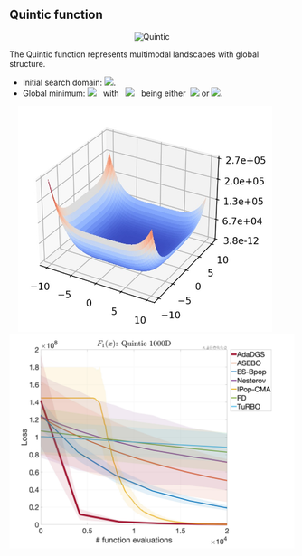 ## Quintic function

<div align="center"> <img src="https://latex.codecogs.com/svg.latex?&space;f(\mathbf{x})=\sum_{i=1}^d|x_i^5-3x_i^4+4x_i^3+2x_i^2-10x_i-4|." title="Quintic"/> </div>

The Quintic function represents multimodal landscapes with global structure.

- Initial search domain: <img src="https://latex.codecogs.com/svg.latex?&space;\mathbf{x}\in[-10,10]^d" title=" "/>.
- Global minimum: <img src="https://latex.codecogs.com/svg.latex?&space;f(\mathbf{x}_{opt})=0" title=" "/> &nbsp; with &nbsp; <img src="https://latex.codecogs.com/svg.latex?&space;x_i" title=" "/> &nbsp; being either &nbsp;<img src="https://latex.codecogs.com/svg.latex?&space;-1" title=" "/> or <img src="https://latex.codecogs.com/svg.latex?&space;2" title=" "/>.

<div align="center"> 
  <img src="image/Quintic.jpg" alt="Ellipsoidal" height="400"/> &nbsp;&nbsp;&nbsp;&nbsp;&nbsp;
  <img src="image/quintic_error_plot.jpg" alt="error" height="380"/>
</div>


